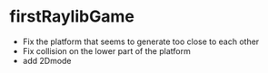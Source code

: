 # firstRaylibGame

- Fix the platform that seems to generate too close to each other
- Fix collision on the lower part of the platform
- add 2Dmode
